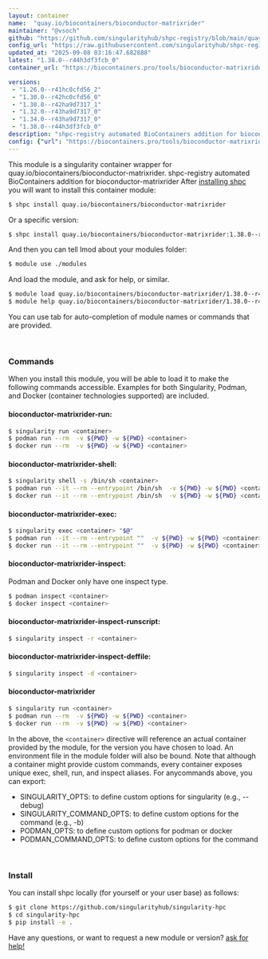 ```yaml
---
layout: container
name:  "quay.io/biocontainers/bioconductor-matrixrider"
maintainer: "@vsoch"
github: "https://github.com/singularityhub/shpc-registry/blob/main/quay.io/biocontainers/bioconductor-matrixrider/container.yaml"
config_url: "https://raw.githubusercontent.com/singularityhub/shpc-registry/main/quay.io/biocontainers/bioconductor-matrixrider/container.yaml"
updated_at: "2025-09-08 03:16:47.682888"
latest: "1.38.0--r44h3df3fcb_0"
container_url: "https://biocontainers.pro/tools/bioconductor-matrixrider"

versions:
 - "1.26.0--r41hc0cfd56_2"
 - "1.30.0--r42hc0cfd56_0"
 - "1.30.0--r42ha9d7317_1"
 - "1.32.0--r43ha9d7317_0"
 - "1.34.0--r43ha9d7317_0"
 - "1.38.0--r44h3df3fcb_0"
description: "shpc-registry automated BioContainers addition for bioconductor-matrixrider"
config: {"url": "https://biocontainers.pro/tools/bioconductor-matrixrider", "maintainer": "@vsoch", "description": "shpc-registry automated BioContainers addition for bioconductor-matrixrider", "latest": {"1.38.0--r44h3df3fcb_0": "sha256:9d7d116d3701505664b65bea5fdc7f7bc332f4df1a8812ac8c64fdf913b076d2"}, "tags": {"1.26.0--r41hc0cfd56_2": "sha256:6bdf7b84239b99e01350e02ab43d120a1e07dcad769e75a89a727f7c1912d838", "1.30.0--r42hc0cfd56_0": "sha256:d11ca7c9ffffe563ce25c712f64b86eb92faafcc8f3e3bf214c5998e9ea2c7a9", "1.30.0--r42ha9d7317_1": "sha256:30d35c273afc3c55407fe28f5d235237dd299ce912bb41329bfe22b6cf2edcd7", "1.32.0--r43ha9d7317_0": "sha256:568c8631228a04149b7c1c265e41b668daaf4f14e1eeeaaf6cefd188816b3bcc", "1.34.0--r43ha9d7317_0": "sha256:f94ad9b3c5f9aeadfbdb264489d242d237da6fe3cb707634c0d93a9c07678648", "1.38.0--r44h3df3fcb_0": "sha256:9d7d116d3701505664b65bea5fdc7f7bc332f4df1a8812ac8c64fdf913b076d2"}, "docker": "quay.io/biocontainers/bioconductor-matrixrider"}
---
```


This module is a singularity container wrapper for quay.io/biocontainers/bioconductor-matrixrider.
shpc-registry automated BioContainers addition for bioconductor-matrixrider
After [installing shpc](#install) you will want to install this container module:


```bash
$ shpc install quay.io/biocontainers/bioconductor-matrixrider
```

Or a specific version:

```bash
$ shpc install quay.io/biocontainers/bioconductor-matrixrider:1.38.0--r44h3df3fcb_0
```

And then you can tell lmod about your modules folder:

```bash
$ module use ./modules
```

And load the module, and ask for help, or similar.

```bash
$ module load quay.io/biocontainers/bioconductor-matrixrider/1.38.0--r44h3df3fcb_0
$ module help quay.io/biocontainers/bioconductor-matrixrider/1.38.0--r44h3df3fcb_0
```

You can use tab for auto-completion of module names or commands that are provided.

<br>

### Commands

When you install this module, you will be able to load it to make the following commands accessible.
Examples for both Singularity, Podman, and Docker (container technologies supported) are included.

#### bioconductor-matrixrider-run:

```bash
$ singularity run <container>
$ podman run --rm  -v ${PWD} -w ${PWD} <container>
$ docker run --rm  -v ${PWD} -w ${PWD} <container>
```

#### bioconductor-matrixrider-shell:

```bash
$ singularity shell -s /bin/sh <container>
$ podman run --it --rm --entrypoint /bin/sh  -v ${PWD} -w ${PWD} <container>
$ docker run --it --rm --entrypoint /bin/sh  -v ${PWD} -w ${PWD} <container>
```

#### bioconductor-matrixrider-exec:

```bash
$ singularity exec <container> "$@"
$ podman run --it --rm --entrypoint ""  -v ${PWD} -w ${PWD} <container> "$@"
$ docker run --it --rm --entrypoint ""  -v ${PWD} -w ${PWD} <container> "$@"
```

#### bioconductor-matrixrider-inspect:

Podman and Docker only have one inspect type.

```bash
$ podman inspect <container>
$ docker inspect <container>
```

#### bioconductor-matrixrider-inspect-runscript:

```bash
$ singularity inspect -r <container>
```

#### bioconductor-matrixrider-inspect-deffile:

```bash
$ singularity inspect -d <container>
```



#### bioconductor-matrixrider

```bash
$ singularity run <container>
$ podman run --rm  -v ${PWD} -w ${PWD} <container>
$ docker run --rm  -v ${PWD} -w ${PWD} <container>
```


In the above, the `<container>` directive will reference an actual container provided
by the module, for the version you have chosen to load. An environment file in the
module folder will also be bound. Note that although a container
might provide custom commands, every container exposes unique exec, shell, run, and
inspect aliases. For anycommands above, you can export:

 - SINGULARITY_OPTS: to define custom options for singularity (e.g., --debug)
 - SINGULARITY_COMMAND_OPTS: to define custom options for the command (e.g., -b)
 - PODMAN_OPTS: to define custom options for podman or docker
 - PODMAN_COMMAND_OPTS: to define custom options for the command

<br>

### Install

You can install shpc locally (for yourself or your user base) as follows:

```bash
$ git clone https://github.com/singularityhub/singularity-hpc
$ cd singularity-hpc
$ pip install -e .
```

Have any questions, or want to request a new module or version? [ask for help!](https://github.com/singularityhub/singularity-hpc/issues)